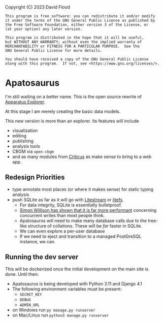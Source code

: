 Copyright (C) 2023  David Flood

    This program is free software: you can redistribute it and/or modify
    it under the terms of the GNU General Public License as published by
    the Free Software Foundation, either version 3 of the License, or
    (at your option) any later version.

    This program is distributed in the hope that it will be useful,
    but WITHOUT ANY WARRANTY; without even the implied warranty of
    MERCHANTABILITY or FITNESS FOR A PARTICULAR PURPOSE.  See the
    GNU General Public License for more details.

    You should have received a copy of the GNU General Public License
    along with this program.  If not, see <https://www.gnu.org/licenses/>.

# Apatosaurus

I'm still waiting on a better name. This is the open source rewrite of [Apparatus Explorer](https://www.apparatusexplorer.com/).

At this stage I am merely creating the basic data models.

This new version is more than an explorer. Its features will include
- visualization
- editing
- publishing
- analysis tools
- CBGM via `open-cbgm`
- and as many modules from [Criticus](https://github.com/d-flood/criticus/) as make sense to bring to a web app.

## Redesign Priorities
- type annotate most places (or where it makes sense) for static typing analysis
- push SQLite as far as it will go with [Litestream](https://litestream.io/) or [litefs](https://github.com/superfly/litefs). 
    - For data integrity, SQLite is essentially bulletproof.
    - [Simon Willison has shown that it is far more performant](https://simonwillison.net/2022/Oct/23/datasette-gunicorn/) concerning concurrent writes than most people think.
    - Apatosauros will need to make many database calls due to the tree-like structure of collations. These will be *far* faster in SQLite.
    - We can even explore a per-user database
    - If we need to eject and transition to a managed PostGreSQL instance, we can.

## Running the dev server
This will be dockerized once the initial development on the main site is done. Until then:
- Apatosaurus is being developed with Python 3.11 and Django 4.1
- The following environment variables must be present:
    - `SECRET_KEY`
    - `DEBUG`
    - `ADMIN_URL`
- on Windows run `py manage.py runserver`
- on Mac/Linux run `python3 manage.py runserver`